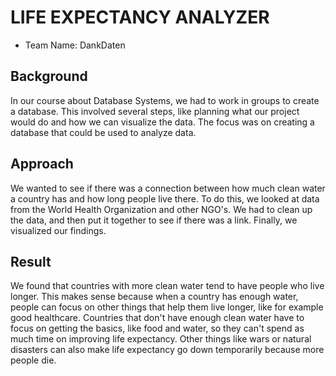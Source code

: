 # LIFE EXPECTANCY ANALYZER
- Team Name: DankDaten

## Background

In our course about Database Systems, we had to work in groups to create a database. This involved several steps, like planning what our project would do and how we can visualize the data. The focus was on creating a database that could be used to analyze data.

## Approach

We wanted to see if there was a connection between how much clean water a country has and how long people live there. To do this, we looked at data from the World Health Organization and other NGO's. We had to clean up the data, and then put it together to see if there was a link. Finally, we visualized our findings.

## Result

We found that countries with more clean water tend to have people who live longer. This makes sense because when a country has enough water, people can focus on other things that help them live longer, like for example good healthcare. Countries that don't have enough clean water have to focus on getting the basics, like food and water, so they can't spend as much time on improving life expectancy. Other things like wars or natural disasters can also make life expectancy go down temporarily because more people die.


